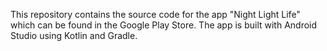 This repository contains the source code for the app "Night Light Life" which can be found in the Google Play Store. The app is built with Android Studio using Kotlin and Gradle.
